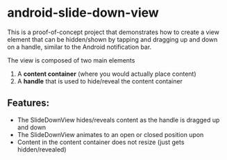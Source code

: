 android-slide-down-view
=======================

This is a proof-of-concept project that demonstrates how to create a view element that can be hidden/shown by tapping and dragging up and down on a handle, similar to the Android notification bar.

The view is composed of two main elements
    
  1.  A **content container** (where you would actually place content) 
  2.  A **handle** that is used to hide/reveal the content container

Features:
--------

* The SlideDownView hides/reveals content as the handle is dragged up and down
* The SlideDownView animates to an open or closed position upon
* Content in the content container does not resize (just gets hidden/revealed)
